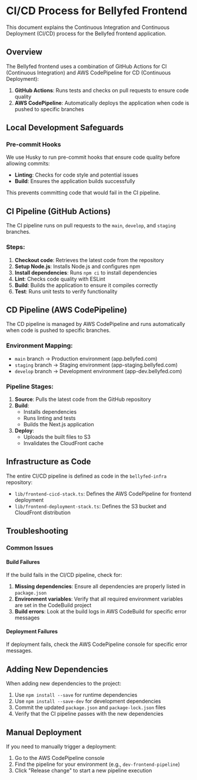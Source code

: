# CI/CD Process for Bellyfed Frontend

This document explains the Continuous Integration and Continuous Deployment (CI/CD) process for the Bellyfed frontend application.

## Overview

The Bellyfed frontend uses a combination of GitHub Actions for CI (Continuous Integration) and AWS CodePipeline for CD (Continuous Deployment):

1. **GitHub Actions**: Runs tests and checks on pull requests to ensure code quality
2. **AWS CodePipeline**: Automatically deploys the application when code is pushed to specific branches

## Local Development Safeguards

### Pre-commit Hooks

We use Husky to run pre-commit hooks that ensure code quality before allowing commits:

- **Linting**: Checks for code style and potential issues
- **Build**: Ensures the application builds successfully

This prevents committing code that would fail in the CI pipeline.

## CI Pipeline (GitHub Actions)

The CI pipeline runs on pull requests to the `main`, `develop`, and `staging` branches.

### Steps:

1. **Checkout code**: Retrieves the latest code from the repository
2. **Setup Node.js**: Installs Node.js and configures npm
3. **Install dependencies**: Runs `npm ci` to install dependencies
4. **Lint**: Checks code quality with ESLint
5. **Build**: Builds the application to ensure it compiles correctly
6. **Test**: Runs unit tests to verify functionality

## CD Pipeline (AWS CodePipeline)

The CD pipeline is managed by AWS CodePipeline and runs automatically when code is pushed to specific branches.

### Environment Mapping:

- `main` branch → Production environment (app.bellyfed.com)
- `staging` branch → Staging environment (app-staging.bellyfed.com)
- `develop` branch → Development environment (app-dev.bellyfed.com)

### Pipeline Stages:

1. **Source**: Pulls the latest code from the GitHub repository
2. **Build**:
   - Installs dependencies
   - Runs linting and tests
   - Builds the Next.js application
3. **Deploy**:
   - Uploads the built files to S3
   - Invalidates the CloudFront cache

## Infrastructure as Code

The entire CI/CD pipeline is defined as code in the `bellyfed-infra` repository:

- `lib/frontend-cicd-stack.ts`: Defines the AWS CodePipeline for frontend deployment
- `lib/frontend-deployment-stack.ts`: Defines the S3 bucket and CloudFront distribution

## Troubleshooting

### Common Issues

#### Build Failures

If the build fails in the CI/CD pipeline, check for:

1. **Missing dependencies**: Ensure all dependencies are properly listed in `package.json`
2. **Environment variables**: Verify that all required environment variables are set in the CodeBuild project
3. **Build errors**: Look at the build logs in AWS CodeBuild for specific error messages

#### Deployment Failures

If deployment fails, check the AWS CodePipeline console for specific error messages.

## Adding New Dependencies

When adding new dependencies to the project:

1. Use `npm install --save` for runtime dependencies
2. Use `npm install --save-dev` for development dependencies
3. Commit the updated `package.json` and `package-lock.json` files
4. Verify that the CI pipeline passes with the new dependencies

## Manual Deployment

If you need to manually trigger a deployment:

1. Go to the AWS CodePipeline console
2. Find the pipeline for your environment (e.g., `dev-frontend-pipeline`)
3. Click "Release change" to start a new pipeline execution

